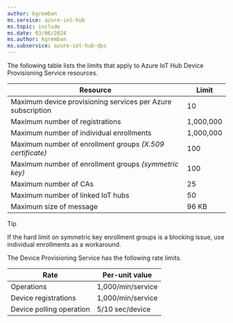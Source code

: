 ```yaml
---
author: kgremban
ms.service: azure-iot-hub
ms.topic: include
ms.date: 03/06/2024
ms.author: kgremban
ms.subservice: azure-iot-hub-dps
---
```


The following table lists the limits that apply to Azure IoT Hub Device Provisioning Service resources.

| Resource | Limit |
| --- | --- |
| Maximum device provisioning services per Azure subscription | 10 |
| Maximum number of registrations | 1,000,000 |
| Maximum number of individual enrollments | 1,000,000 |
| Maximum number of enrollment groups *(X.509 certificate)* | 100 |
| Maximum number of enrollment groups *(symmetric key)* | 100 |
| Maximum number of CAs | 25 |
| Maximum number of linked IoT hubs | 50 |
| Maximum size of message | 96 KB|

> [!TIP]
> If the hard limit on symmetric key enrollment groups is a blocking issue, use individual enrollments as a workaround.

The Device Provisioning Service has the following rate limits.

| Rate | Per-unit value |
| --- | --- |
| Operations | 1,000/min/service |
| Device registrations | 1,000/min/service |
| Device polling operation | 5/10 sec/device |

